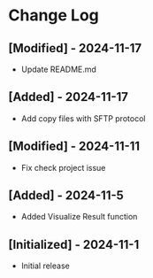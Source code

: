 # Change Log

## [Modified] - 2024-11-17

- Update README.md

## [Added] - 2024-11-17

- Add copy files with SFTP protocol

## [Modified] - 2024-11-11

- Fix check project issue

## [Added] - 2024-11-5

- Added Visualize Result function

## [Initialized] - 2024-11-1

- Initial release
